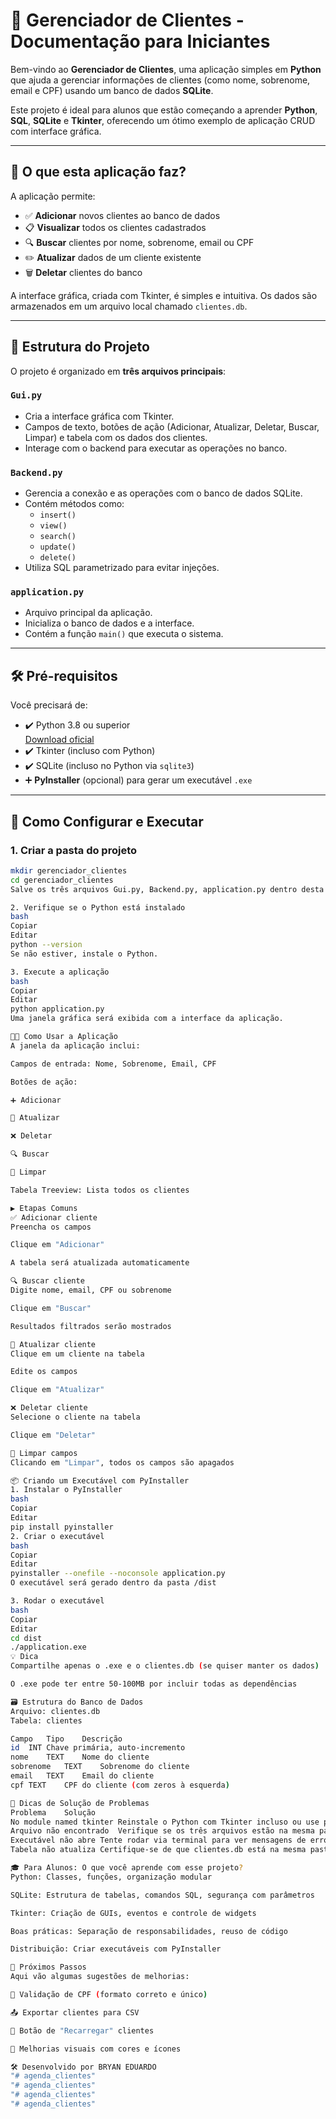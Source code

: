 # 🧾 Gerenciador de Clientes - Documentação para Iniciantes

Bem-vindo ao **Gerenciador de Clientes**, uma aplicação simples em **Python** que ajuda a gerenciar informações de clientes (como nome, sobrenome, email e CPF) usando um banco de dados **SQLite**.

Este projeto é ideal para alunos que estão começando a aprender **Python**, **SQL**, **SQLite** e **Tkinter**, oferecendo um ótimo exemplo de aplicação CRUD com interface gráfica.

---

## 🧩 O que esta aplicação faz?

A aplicação permite:

- ✅ **Adicionar** novos clientes ao banco de dados
- 📋 **Visualizar** todos os clientes cadastrados
- 🔍 **Buscar** clientes por nome, sobrenome, email ou CPF
- ✏️ **Atualizar** dados de um cliente existente
- 🗑️ **Deletar** clientes do banco

A interface gráfica, criada com Tkinter, é simples e intuitiva. Os dados são armazenados em um arquivo local chamado `clientes.db`.

---

## 📁 Estrutura do Projeto

O projeto é organizado em **três arquivos principais**:

### `Gui.py`
- Cria a interface gráfica com Tkinter.
- Campos de texto, botões de ação (Adicionar, Atualizar, Deletar, Buscar, Limpar) e tabela com os dados dos clientes.
- Interage com o backend para executar as operações no banco.

### `Backend.py`
- Gerencia a conexão e as operações com o banco de dados SQLite.
- Contém métodos como:
  - `insert()`
  - `view()`
  - `search()`
  - `update()`
  - `delete()`
- Utiliza SQL parametrizado para evitar injeções.

### `application.py`
- Arquivo principal da aplicação.
- Inicializa o banco de dados e a interface.
- Contém a função `main()` que executa o sistema.

---

## 🛠️ Pré-requisitos

Você precisará de:

- ✔️ Python 3.8 ou superior  
  [Download oficial](https://www.python.org/downloads/)
- ✔️ Tkinter (incluso com Python)
- ✔️ SQLite (incluso no Python via `sqlite3`)
- ➕ **PyInstaller** (opcional) para gerar um executável `.exe`

---

## 🚀 Como Configurar e Executar

### 1. Criar a pasta do projeto

```bash
mkdir gerenciador_clientes
cd gerenciador_clientes
Salve os três arquivos Gui.py, Backend.py, application.py dentro desta pasta.

2. Verifique se o Python está instalado
bash
Copiar
Editar
python --version
Se não estiver, instale o Python.

3. Execute a aplicação
bash
Copiar
Editar
python application.py
Uma janela gráfica será exibida com a interface da aplicação.

🧑‍💻 Como Usar a Aplicação
A janela da aplicação inclui:

Campos de entrada: Nome, Sobrenome, Email, CPF

Botões de ação:

➕ Adicionar

📝 Atualizar

❌ Deletar

🔍 Buscar

🧹 Limpar

Tabela Treeview: Lista todos os clientes

▶️ Etapas Comuns
✅ Adicionar cliente
Preencha os campos

Clique em "Adicionar"

A tabela será atualizada automaticamente

🔍 Buscar cliente
Digite nome, email, CPF ou sobrenome

Clique em "Buscar"

Resultados filtrados serão mostrados

📝 Atualizar cliente
Clique em um cliente na tabela

Edite os campos

Clique em "Atualizar"

❌ Deletar cliente
Selecione o cliente na tabela

Clique em "Deletar"

🧹 Limpar campos
Clicando em "Limpar", todos os campos são apagados

📦 Criando um Executável com PyInstaller
1. Instalar o PyInstaller
bash
Copiar
Editar
pip install pyinstaller
2. Criar o executável
bash
Copiar
Editar
pyinstaller --onefile --noconsole application.py
O executável será gerado dentro da pasta /dist

3. Rodar o executável
bash
Copiar
Editar
cd dist
./application.exe
💡 Dica
Compartilhe apenas o .exe e o clientes.db (se quiser manter os dados)

O .exe pode ter entre 50-100MB por incluir todas as dependências

🗃️ Estrutura do Banco de Dados
Arquivo: clientes.db
Tabela: clientes

Campo	Tipo	Descrição
id	INT	Chave primária, auto-incremento
nome	TEXT	Nome do cliente
sobrenome	TEXT	Sobrenome do cliente
email	TEXT	Email do cliente
cpf	TEXT	CPF do cliente (com zeros à esquerda)

🧰 Dicas de Solução de Problemas
Problema	Solução
No module named tkinter	Reinstale o Python com Tkinter incluso ou use pip install tk
Arquivo não encontrado	Verifique se os três arquivos estão na mesma pasta
Executável não abre	Tente rodar via terminal para ver mensagens de erro
Tabela não atualiza	Certifique-se de que clientes.db está na mesma pasta do .exe

🎓 Para Alunos: O que você aprende com esse projeto?
Python: Classes, funções, organização modular

SQLite: Estrutura de tabelas, comandos SQL, segurança com parâmetros

Tkinter: Criação de GUIs, eventos e controle de widgets

Boas práticas: Separação de responsabilidades, reuso de código

Distribuição: Criar executáveis com PyInstaller

🌟 Próximos Passos
Aqui vão algumas sugestões de melhorias:

🔐 Validação de CPF (formato correto e único)

📤 Exportar clientes para CSV

🔄 Botão de "Recarregar" clientes

🎨 Melhorias visuais com cores e ícones

🛠️ Desenvolvido por BRYAN EDUARDO
"# agenda_clientes" 
"# agenda_clientes" 
"# agenda_clientes" 
"# agenda_clientes" 
